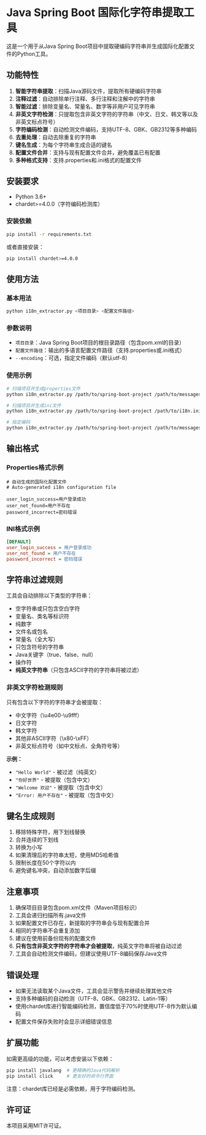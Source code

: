 # Java Spring Boot 国际化字符串提取工具

这是一个用于从Java Spring Boot项目中提取硬编码字符串并生成国际化配置文件的Python工具。

## 功能特性

1. **智能字符串提取**：扫描Java源码文件，提取所有硬编码字符串
2. **注释过滤**：自动排除单行注释、多行注释和注解中的字符串
3. **智能过滤**：排除变量名、常量名、数字等非用户可见字符串
4. **非英文字符检测**：只提取包含非英文字符的字符串（中文、日文、韩文等以及非英文标点符号）
5. **字符编码检测**：自动检测文件编码，支持UTF-8、GBK、GB2312等多种编码
6. **去重处理**：自动去除重复的字符串
7. **键名生成**：为每个字符串生成合适的键名
8. **配置文件合并**：支持与现有配置文件合并，避免覆盖已有配置
9. **多种格式支持**：支持.properties和.ini格式的配置文件

## 安装要求

- Python 3.6+
- chardet>=4.0.0（字符编码检测库）

### 安装依赖

```bash
pip install -r requirements.txt
```

或者直接安装：

```bash
pip install chardet>=4.0.0
```

## 使用方法

### 基本用法

```bash
python i18n_extractor.py <项目目录> <配置文件路径>
```

### 参数说明

- `项目目录`：Java Spring Boot项目的根目录路径（包含pom.xml的目录）
- `配置文件路径`：输出的多语言配置文件路径（支持.properties或.ini格式）
- `--encoding`：可选，指定文件编码（默认utf-8）

### 使用示例

```bash
# 扫描项目并生成properties文件
python i18n_extractor.py /path/to/spring-boot-project /path/to/messages.properties

# 扫描项目并生成ini文件
python i18n_extractor.py /path/to/spring-boot-project /path/to/i18n.ini

# 指定编码
python i18n_extractor.py /path/to/spring-boot-project /path/to/messages.properties --encoding gbk
```

## 输出格式

### Properties格式示例

```properties
# 自动生成的国际化配置文件
# Auto-generated i18n configuration file

user_login_success=用户登录成功
user_not_found=用户不存在
password_incorrect=密码错误
```

### INI格式示例

```ini
[DEFAULT]
user_login_success = 用户登录成功
user_not_found = 用户不存在
password_incorrect = 密码错误
```

## 字符串过滤规则

工具会自动排除以下类型的字符串：

- 空字符串或只包含空白字符
- 变量名、类名等标识符
- 纯数字
- 文件名或包名
- 常量名（全大写）
- 只包含符号的字符串
- Java关键字（true、false、null）
- 操作符
- **纯英文字符串**（只包含ASCII字符的字符串将被过滤）

### 非英文字符检测规则

只有包含以下字符的字符串才会被提取：
- 中文字符（\u4e00-\u9fff）
- 日文字符
- 韩文字符
- 其他非ASCII字符（\x80-\xFF）
- 非英文标点符号（如中文标点、全角符号等）

**示例：**
- `"Hello World"` - 被过滤（纯英文）
- `"你好世界"` - 被提取（包含中文）
- `"Welcome 欢迎"` - 被提取（包含中文）
- `"Error: 用户不存在"` - 被提取（包含中文）

## 键名生成规则

1. 移除特殊字符，用下划线替换
2. 合并连续的下划线
3. 转换为小写
4. 如果清理后的字符串太短，使用MD5哈希值
5. 限制长度在50个字符以内
6. 避免键名冲突，自动添加数字后缀

## 注意事项

1. 确保项目目录包含pom.xml文件（Maven项目标识）
2. 工具会递归扫描所有.java文件
3. 如果配置文件已存在，新提取的字符串会与现有配置合并
4. 相同的字符串不会重复添加
5. 建议在使用前备份现有的配置文件
6. **只有包含非英文字符的字符串才会被提取**，纯英文字符串将被自动过滤
7. 工具会自动检测文件编码，但建议使用UTF-8编码保存Java文件

## 错误处理

- 如果无法读取某个Java文件，工具会显示警告并继续处理其他文件
- 支持多种编码的自动检测（UTF-8、GBK、GB2312、Latin-1等）
- 使用chardet库进行智能编码检测，置信度低于70%时使用UTF-8作为默认编码
- 配置文件保存失败时会显示详细错误信息

## 扩展功能

如需更高级的功能，可以考虑安装以下依赖：

```bash
pip install javalang  # 更精确的Java代码解析
pip install click     # 更友好的命令行界面
```

注意：chardet库已经是必需依赖，用于字符编码检测。

## 许可证

本项目采用MIT许可证。